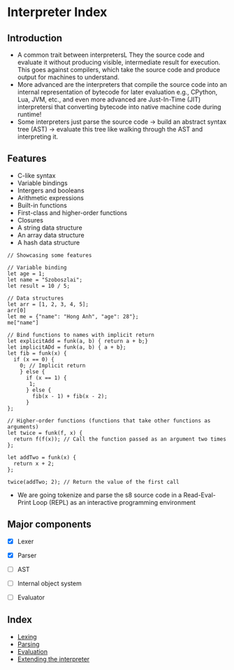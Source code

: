 # Interpreter Index

## Introduction

- A common trait between interpretersL They the source code and evaluate it without producing visible, intermediate result for execution. This goes against compilers, which take the source code and produce output for machines to understand.
- More advanced are the interpreters that compile the source code into an internal representation of bytecode for later evaluation e.g., CPython, Lua, JVM, etc., and even more advanced are Just-In-Time (JIT) interpretersi that converting bytecode into native machine code during runtime!
- Some interpreters just parse the source code -> build an abstract syntax tree (AST) -> evaluate this tree like walking through the AST and interpreting it.

## Features

- C-like syntax
- Variable bindings
- Intergers and booleans
- Arithmetic expressions
- Built-in functions
- First-class and higher-order functions
- Closures
- A string data structure
- An array data structure
- A hash data structure

```
// Showcasing some features

// Variable binding
let age = 1;
let name = "Szoboszlai";
let result = 10 / 5;

// Data structures
let arr = [1, 2, 3, 4, 5];
arr[0]
let me = {"name": "Hong Anh", "age": 28"};
me["name"]

// Bind functions to names with implicit return
let explicitAdd = funk(a, b) { return a + b;}
let implicitADd = funk(a, b) { a + b};
let fib = funk(x) {
  if (x == 0) {
    0; // Implicit return
    } else {
      if (x == 1) {
       1;
      } else {
        fib(x - 1) + fib(x - 2);
      }
};

// Higher-order functions (functions that take other functions as arguments)
let twice = funk(f, x) {
  return f(f(x)); // Call the function passed as an argument two times
};

let addTwo = funk(x) {
  return x + 2;
};

twice(addTwo; 2); // Return the value of the first call

```

- We are going tokenize and parse the s8 source code in a Read-Eval-Print Loop (REPL) as an interactive programming environment

## Major components

- [x] Lexer

- [x] Parser

- [ ] AST

- [ ] Internal object system

- [ ] Evaluator

## Index

- [Lexing](Lexing.md)
- [Parsing](Parsing.md)
- [Evaluation](Evaluation.md)
- [Extending the interpreter](Extending%20the%20interpreter.md)
